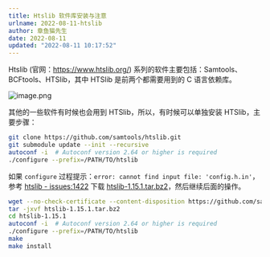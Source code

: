 ```yaml
---
title: Htslib 软件库安装与注意
urlname: 2022-08-11-htslib
author: 章鱼猫先生
date: 2022-08-11
updated: "2022-08-11 10:17:52"
---
```


Htslib (官网：<https://www.htslib.org/>) 系列的软件主要包括：Samtools、BCFtools、HTSlib，其中 HTSlib 是前两个都需要用到的 C 语言依赖库。

<!-- more -->

![image.png](https://shub-1251708715.cos.ap-guangzhou.myqcloud.com/elog-cookbook-img/FqQNhgz8QJz79Lb_H6gPBpGIu7pe.png)

其他的一些软件有时候也会用到 HTSlib，所以，有时候可以单独安装 HTSlib，主要步骤：

```bash
git clone https://github.com/samtools/htslib.git
git submodule update --init --recursive
autoconf -i  # Autoconf version 2.64 or higher is required
./configure --prefix=/PATH/TO/htslib
```

如果 `configure` 过程提示：`error: cannot find input file: 'config.h.in'`，参考 [htslib - issues:1422](https://github.com/samtools/htslib/issues/1422) 下载 [htslib-1.15.1.tar.bz2](https://github.com/samtools/htslib/releases/download/1.15.1/htslib-1.15.1.tar.bz2)，然后继续后面的操作。

```bash
wget --no-check-certificate --content-disposition https://github.com/samtools/htslib/releases/download/1.15.1/htslib-1.15.1.tar.bz2
tar -jxvf htslib-1.15.1.tar.bz2
cd htslib-1.15.1
autoconf -i  # Autoconf version 2.64 or higher is required
./configure --prefix=/PATH/TO/htslib
make
make install
```
